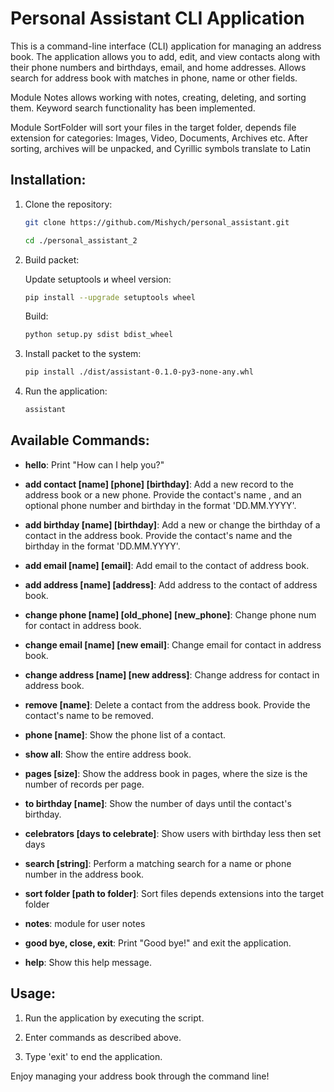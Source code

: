 
# Personal Assistant CLI Application

This is a command-line interface (CLI) application for managing an address book. The application allows you to add, edit, and view contacts along with their phone numbers and birthdays, email, and home addresses. Allows search for address book with matches in phone, name or other fields.

Module Notes allows working with notes, creating, deleting, and sorting them. Keyword search functionality has been implemented.

Module SortFolder will sort your files in the target folder, depends file extension for categories: Images, Video, Documents, Archives etc. After sorting, archives will be unpacked, and Cyrillic symbols translate to Latin

## Installation:

1. Clone the repository:

   ```bash
   git clone https://github.com/Mishych/personal_assistant.git
   ```

   ```bash
   cd ./personal_assistant_2
   ```

2. Build packet:

   Update setuptools и wheel version:

   ```bash
   pip install --upgrade setuptools wheel
   ```

   Build:

   ```bash
   python setup.py sdist bdist_wheel
   ```

3. Install packet to the system:

   ```bash
   pip install ./dist/assistant-0.1.0-py3-none-any.whl
   ```

4. Run the application:

   ```bash
   assistant
   ```

## Available Commands:

- **hello**: Print "How can I help you?"

- **add contact [name] [phone] [birthday]**: Add a new record to the address book or a new phone. Provide the contact's name , and an optional phone number and birthday in the format 'DD.MM.YYYY'.

- **add birthday [name] [birthday]**: Add a new or change the birthday of a contact in the address book. Provide the contact's name and the birthday in the format 'DD.MM.YYYY'.

- **add email [name] [email]**: Add email to the contact of address book.

- **add address [name] [address]**: Add address to the contact of address book.

- **change phone [name] [old_phone] [new_phone]**: Change phone num for contact in address book.

- **change email [name] [new email]**: Change email for contact in address book.

- **change address [name] [new address]**: Change address for contact in address book.

- **remove [name]**: Delete a contact from the address book. Provide the contact's name to be removed.

- **phone [name]**: Show the phone list of a contact.

- **show all**: Show the entire address book.

- **pages [size]**: Show the address book in pages, where the size is the number of records per page.

- **to birthday [name]**: Show the number of days until the contact's birthday.

- **celebrators [days to celebrate]**: Show users with birthday less then set days

- **search [string]**: Perform a matching search for a name or phone number in the address book.

- **sort folder [path to folder]**: Sort files depends extensions into the target folder

- **notes**: module for user notes

- **good bye, close, exit**: Print "Good bye!" and exit the application.

- **help**: Show this help message.

## Usage:

1. Run the application by executing the script.

2. Enter commands as described above.

3. Type 'exit' to end the application.

Enjoy managing your address book through the command line!
